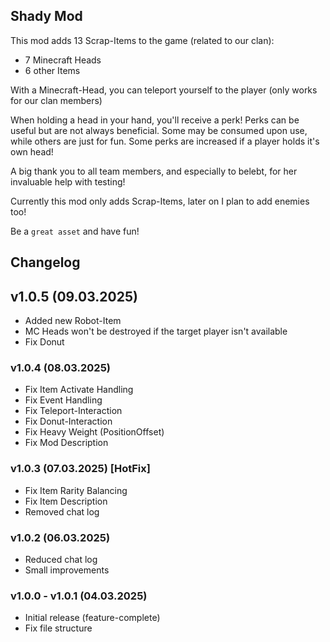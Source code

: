 ## Shady Mod

This mod adds 13 Scrap-Items to the game (related to our clan):
- 7 Minecraft Heads
- 6 other Items

With a Minecraft-Head, you can teleport yourself to the player (only works for our clan members)

When holding a head in your hand, you'll receive a perk!
Perks can be useful but are not always beneficial. Some may be consumed upon use, while others are just for fun.
Some perks are increased if a player holds it's own head!

A big thank you to all team members, and especially to belebt, for her invaluable help with testing!

Currently this mod only adds Scrap-Items, later on I plan to add enemies too!

Be a `great asset` and have fun!

## Changelog

## v1.0.5 (09.03.2025)
- Added new Robot-Item
- MC Heads won't be destroyed if the target player isn't available
- Fix Donut

### v1.0.4 (08.03.2025)
- Fix Item Activate Handling
- Fix Event Handling
- Fix Teleport-Interaction
- Fix Donut-Interaction
- Fix Heavy Weight (PositionOffset)
- Fix Mod Description

### v1.0.3 (07.03.2025) [HotFix]
- Fix Item Rarity Balancing
- Fix Item Description
- Removed chat log

### v1.0.2 (06.03.2025)
- Reduced chat log
- Small improvements

### v1.0.0 - v1.0.1 (04.03.2025)
- Initial release (feature-complete)
- Fix file structure